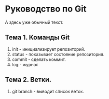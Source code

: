 # Руководство по Git
А здесь уже обычный текст.
## Тема 1. Команды Git
1. init - инициализирует репозиторий.
2. status - показывает состояние репозитория.
3. commit - сделать коммит.
4. log - журнал
## Тема 2. Ветки.
1. git branch - выводит список веток.
